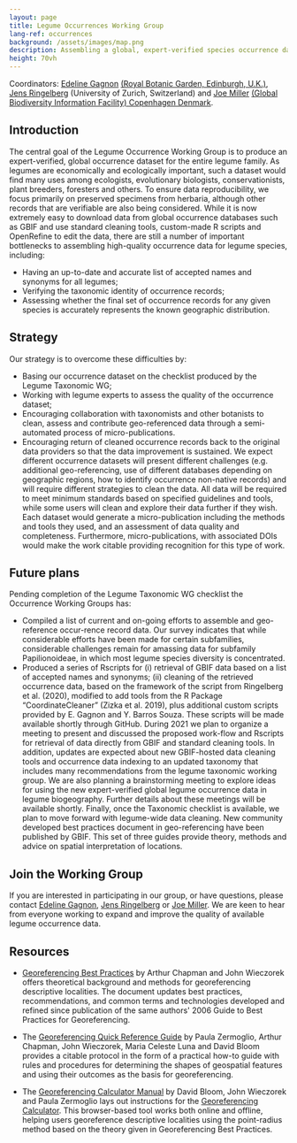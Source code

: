 ```yaml
---
layout: page
title: Legume Occurrences Working Group
lang-ref: occurrences
background: /assets/images/map.png
description: Assembling a global, expert-verified species occurrence dataset for family Leguminosae
height: 70vh
---
```


Coordinators: [Edeline Gagnon](mailto:edeline.gagnon@gmail.com) [(Royal Botanic Garden, Edinburgh, U.K.)](https://www.rbge.org.uk/), [Jens Ringelberg](mailto:jens.ringelberg@gmail.com) (University of Zurich, Switzerland) and [Joe Miller](mailto:jmiller@gbif.org) [(Global Biodiversity Information Facility) Copenhagen Denmark](https://www.gbif.org).

## Introduction

The central goal of the Legume Occurrence Working Group is to produce an expert-verified, global occurrence dataset for the entire legume family. As legumes are economically and ecologically important, such a dataset would find many uses among ecologists, evolutionary biologists, conservationists, plant breeders, foresters and others. To ensure data reproducibility, we focus primarily on preserved specimens from herbaria, although other records that are verifiable are also being considered.
While it is now extremely easy to download data from global occurrence databases such as GBIF and use standard cleaning tools, custom-made R scripts and OpenRefine to edit the data, there are still a number of important bottlenecks to assembling high-quality occurrence data for legume species, including:
-	Having an up-to-date and accurate list of accepted names and synonyms for all legumes;
-	Verifying the taxonomic identity of occurrence records;
-	Assessing whether the final set of occurrence records for any given species is accurately represents the known geographic distribution.

## Strategy

Our strategy is to overcome these difficulties by:
-	Basing our occurrence dataset on the checklist produced by the Legume Taxonomic WG;
-	Working with legume experts to assess the quality of the occurrence dataset;
-	Encouraging collaboration with taxonomists and other botanists to clean, assess and contribute geo-referenced data through a semi-automated process of micro-publications. 
-	Encouraging return of cleaned occurrence records back to the original data providers so that the data improvement is sustained.
We expect different occurrence datasets will present different challenges (e.g. additional geo-referencing, use of different databases depending on geographic regions, how to identify occurrence non-native records) and will require different strategies to clean the data. All data will be required to meet minimum standards based on specified guidelines and tools, while some users will clean and explore their data further if they wish. Each dataset would generate a micro-publication including the methods and tools they used, and an assessment of data quality and completeness. Furthermore, micro-publications, with associated DOIs would make the work citable providing recognition for this type of work. 

## Future plans

Pending completion of the Legume Taxonomic WG checklist the Occurrence Working Groups has:
-	Compiled a list of current and on-going efforts to assemble and geo-reference occur-rence record data. Our survey indicates that while considerable efforts have been made for certain subfamilies, considerable challenges remain for amassing data for subfamily Papilionoideae, in which most legume species diversity is concentrated. 
-	Produced a series of Rscripts for (i) retrieval of GBIF data based on a list of accepted names and synonyms; (ii) cleaning of the retrieved occurrence data, based on the framework of the script from Ringelberg et al. (2020), modified to add tools from the R Package “CoordinateCleaner” (Zizka et al. 2019), plus additional custom scripts provided by E. Gagnon and Y. Barros Souza. These scripts will be made available shortly through GitHub. 
During 2021 we plan to organize a meeting to present and discussed the proposed work-flow and Rscripts for retrieval of data directly from GBIF and standard cleaning tools. In addition, updates are expected about new GBIF-hosted data cleaning tools and occurrence data indexing to an updated taxonomy that includes many recommendations from the legume taxonomic working group. We are also planning a brainstorming meeting to explore ideas for using the new expert-verified global legume occurrence data in legume biogeography. Further details about these meetings will be available shortly. Finally, once the Taxonomic checklist is available, we plan to move forward with legume-wide data cleaning. 
New community developed best practices document in geo-referencing have been published by GBIF. This set of three guides provide theory, methods and advice on spatial interpretation of locations.

## Join the Working Group

If you are interested in participating in our group, or have questions, please contact [Edeline Gagnon](mailto:edeline.gagnon@gmail.com), [Jens Ringelberg](mailto:jens.ringelberg@gmail.com) or [Joe Miller](mailto:jmiller@gbif.org). We are keen to hear from everyone working to expand and improve the quality of available legume occurrence data.

## Resources

* [Georeferencing Best Practices](https://docs.gbif.org/georeferencing-best-practices/1.0/en/) by Arthur Chapman and John Wieczorek offers theoretical background and methods for georeferencing descriptive localities. The document updates best practices, recommendations, and common terms and technologies developed and refined since publication of the same authors' 2006 Guide to Best Practices for Georeferencing.

* The [Georeferencing Quick Reference Guide](https://docs.gbif.org/georeferencing-quick-reference-guide/1.0/en/) by Paula Zermoglio, Arthur Chapman, John Wieczorek, Maria Celeste Luna and David Bloom provides a citable protocol in the form of a practical how-to guide with rules and procedures for determining the shapes of geospatial features and using their outcomes as the basis for georeferencing.

* The [Georeferencing Calculator Manual](https://docs.gbif.org/georeferencing-calculator-manual/1.0/en/) by David Bloom, John Wieczorek and Paula Zermoglio lays out instructions for the [Georeferencing Calculator](http://georeferencing.org/georefcalculator/gc.html). This browser-based tool works both online and offline, helping users georeference descriptive localities using the point-radius method based on the theory given in Georeferencing Best Practices.




